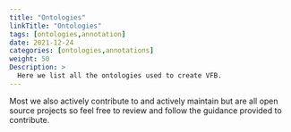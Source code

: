 ```yaml
---
title: "Ontologies"
linkTitle: "Ontologies"
tags: [ontologies,annotation]
date: 2021-12-24
categories: [ontologies,annotations]
weight: 50
Description: >
  Here we list all the ontologies used to create VFB. 
---
```


Most we also actively contribute to and actively maintain but are all open source projects so feel free to review and follow the guidance provided to contribute. 





